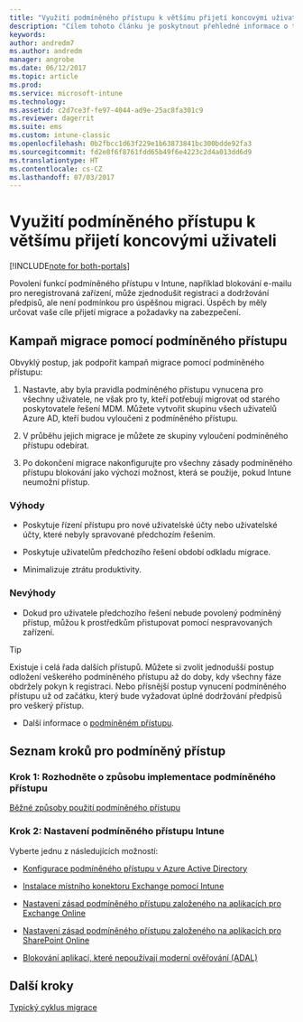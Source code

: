 ```yaml
---
title: "Využití podmíněného přístupu k většímu přijetí koncovými uživateli"
description: "Cílem tohoto článku je poskytnout přehledné informace o tom, jak pomocí podmíněného přístupu zjednodušit registraci Intune."
keywords: 
author: andredm7
ms.author: andredm
manager: angrobe
ms.date: 06/12/2017
ms.topic: article
ms.prod: 
ms.service: microsoft-intune
ms.technology: 
ms.assetid: c2d7ce3f-fe97-4044-ad9e-25ac8fa301c9
ms.reviewer: dagerrit
ms.suite: ems
ms.custom: intune-classic
ms.openlocfilehash: 0b2fbcc1d63f229e1b63873841bc300bdde92fa3
ms.sourcegitcommit: fd2e8f6f8761fdd65b49f6e4223c2d4a013dd6d9
ms.translationtype: HT
ms.contentlocale: cs-CZ
ms.lasthandoff: 07/03/2017
---
```

# <a name="drive-end-user-adoption-with-conditional-access"></a>Využití podmíněného přístupu k většímu přijetí koncovými uživateli

[!INCLUDE[note for both-portals](./includes/note-for-both-portals.md)]

Povolení funkcí podmíněného přístupu v Intune, například blokování e-mailu pro neregistrovaná zařízení, může zjednodušit registraci a dodržování předpisů, ale není podmínkou pro úspěšnou migraci. Úspěch by měly určovat vaše cíle přijetí migrace a požadavky na zabezpečení.

## <a name="migration-campaign-with-conditional-access"></a>Kampaň migrace pomocí podmíněného přístupu

Obvyklý postup, jak podpořit kampaň migrace pomocí podmíněného přístupu:

1.  Nastavte, aby byla pravidla podmíněného přístupu vynucena pro všechny uživatele, ne však pro ty, kteří potřebují migrovat od starého poskytovatele řešení MDM. Můžete vytvořit skupinu všech uživatelů Azure AD, kteří budou vyloučeni z podmíněného přístupu.

2.  V průběhu jejich migrace je můžete ze skupiny vyloučení podmíněného přístupu odebírat.

3.  Po dokončení migrace nakonfigurujte pro všechny zásady podmíněného přístupu blokování jako výchozí možnost, která se použije, pokud Intune neumožní přístup.

### <a name="advantages"></a>Výhody

-   Poskytuje řízení přístupu pro nové uživatelské účty nebo uživatelské účty, které nebyly spravované předchozím řešením.

-   Poskytuje uživatelům předchozího řešení období odkladu migrace.

-   Minimalizuje ztrátu produktivity.

### <a name="disadvantages"></a>Nevýhody

-   Dokud pro uživatele předchozího řešení nebude povolený podmíněný přístup, můžou k prostředkům přistupovat pomocí nespravovaných zařízení.

> [!TIP]
> Existuje i celá řada dalších přístupů. Můžete si zvolit jednodušší postup odložení veškerého podmíněného přístupu až do doby, kdy všechny fáze obdržely pokyn k registraci. Nebo přísnější postup vynucení podmíněného přístupu už od začátku, který bude vyžadovat úplné dodržování předpisů pro veškerý přístup.

-   Další informace o [podmíněném přístupu](/intune/conditional-access).

## <a name="task-list-for-conditional-access"></a>Seznam kroků pro podmíněný přístup

### <a name="task-1-decide-how-you-are-going-to-implement-conditional-access"></a>Krok 1: Rozhodněte o způsobu implementace podmíněného přístupu

[Běžné způsoby použití podmíněného přístupu](/intune/conditional-access-intune-common-ways-use)

### <a name="task-2-set-up-intune-conditional-access"></a>Krok 2: Nastavení podmíněného přístupu Intune

Vyberte jednu z následujících možností:

-   [Konfigurace podmíněného přístupu v Azure Active Directory](https://docs.microsoft.com/azure/active-directory/active-directory-conditional-access-azure-portal)

-   [Instalace místního konektoru Exchange pomocí Intune](/intune/exchange-connector-install)

-   [Nastavení zásad podmíněného přístupu založeného na aplikacích pro Exchange Online](/intune/app-based-conditional-access-intune-exchange-online-create)

-   [Nastavení zásad podmíněného přístupu založeného na aplikacích pro SharePoint Online](/intune/app-based-conditional-access-intune-sharepoint-online-create)

-   [Blokování aplikací, které nepoužívají moderní ověřování (ADAL)](/intune/app-modern-authentication-block)

## <a name="next-steps"></a>Další kroky

[Typický cyklus migrace](migration-guide-cycle.md)
